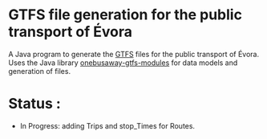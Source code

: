 # GTFS file generation for the public transport of Évora

A Java program to generate the [GTFS](https://developers.google.com/transit/gtfs) files for the public transport of Évora.
Uses the Java library [onebusaway-gtfs-modules](https://github.com/OneBusAway/onebusaway-gtfs-modules) for data models and generation of files.

# Status :
* In Progress: adding Trips and stop_Times for Routes.

